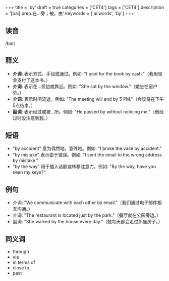 +++
title = 'by'
draft = true
categories = ['CET4']
tags = ['CET4']
description = '[bai] prep.在…旁；被，由'
keywords = ['ai words', 'by']
+++

## 读音
/baɪ/

## 释义
- **介词**: 表示方式、手段或通过。例如: "I paid for the book by cash."（我用现金支付了这本书。）
- **介词**: 表示在...旁边或靠近。例如: "She sat by the window."（她坐在窗户旁。）
- **介词**: 表示时间流逝。例如: "The meeting will end by 5 PM."（会议将在下午5点结束。）
- **副词**: 表示经过或被...所。例如: "He passed by without noticing me."（他经过时没注意到我。）

## 短语
- "by accident" 意为偶然地，意外地。例如: "I broke the vase by accident."
- "by mistake" 表示由于错误。例如: "I sent the email to the wrong address by mistake."
- "by the way" 用于插入话题或转移注意力。例如: "By the way, have you seen my keys?"

## 例句
- 介词: "We communicate with each other by email."（我们通过电子邮件相互沟通。）
- 介词: "The restaurant is located just by the park."（餐厅就在公园旁边。）
- 副词: "She walked by the house every day."（她每天都会走过那座房子。）

## 同义词
- through
- via
- in terms of
- close to
- past
